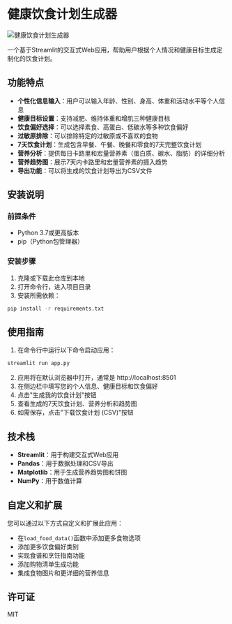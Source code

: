 # 健康饮食计划生成器

![健康饮食计划生成器](https://img.shields.io/badge/Streamlit-FF4B4B?style=for-the-badge&logo=Streamlit&logoColor=white)

一个基于Streamlit的交互式Web应用，帮助用户根据个人情况和健康目标生成定制化的饮食计划。

## 功能特点

- **个性化信息输入**：用户可以输入年龄、性别、身高、体重和活动水平等个人信息
- **健康目标设置**：支持减肥、维持体重和增肌三种健康目标
- **饮食偏好选择**：可以选择素食、高蛋白、低碳水等多种饮食偏好
- **过敏原排除**：可以排除特定的过敏原或不喜欢的食物
- **7天饮食计划**：生成包含早餐、午餐、晚餐和零食的7天完整饮食计划
- **营养分析**：提供每日卡路里和宏量营养素（蛋白质、碳水、脂肪）的详细分析
- **营养趋势图**：展示7天内卡路里和宏量营养素的摄入趋势
- **导出功能**：可以将生成的饮食计划导出为CSV文件

## 安装说明

### 前提条件

- Python 3.7或更高版本
- pip（Python包管理器）

### 安装步骤

1. 克隆或下载此仓库到本地
2. 打开命令行，进入项目目录
3. 安装所需依赖：

```bash
pip install -r requirements.txt
```

## 使用指南

1. 在命令行中运行以下命令启动应用：

```bash
streamlit run app.py
```

2. 应用将在默认浏览器中打开，通常是 http://localhost:8501
3. 在侧边栏中填写您的个人信息、健康目标和饮食偏好
4. 点击"生成我的饮食计划"按钮
5. 查看生成的7天饮食计划、营养分析和趋势图
6. 如需保存，点击"下载饮食计划 (CSV)"按钮

## 技术栈

- **Streamlit**：用于构建交互式Web应用
- **Pandas**：用于数据处理和CSV导出
- **Matplotlib**：用于生成营养趋势图和饼图
- **NumPy**：用于数值计算

## 自定义和扩展

您可以通过以下方式自定义和扩展此应用：

- 在`load_food_data()`函数中添加更多食物选项
- 添加更多饮食偏好类别
- 实现食谱和烹饪指南功能
- 添加购物清单生成功能
- 集成食物图片和更详细的营养信息

## 许可证

MIT
